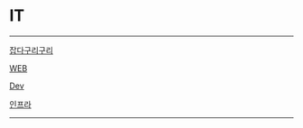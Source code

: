 # IT

---

[잡다구리구리](IT%200abaa5df16ec4b459d1cfc802965360f/%E1%84%8C%E1%85%A1%E1%86%B8%E1%84%83%E1%85%A1%E1%84%80%E1%85%AE%E1%84%85%E1%85%B5%E1%84%80%E1%85%AE%E1%84%85%E1%85%B5%205ad73d6b03ba495d91e8ec5515e091b1.csv)

[WEB](IT%200abaa5df16ec4b459d1cfc802965360f/WEB%20f71f0bcba0984ec790b12c78aa3f9d89.md)

[Dev](IT%200abaa5df16ec4b459d1cfc802965360f/Dev%20322fb4cf21cf464fa0f3d1b80886337a.md)

[인프라](IT%200abaa5df16ec4b459d1cfc802965360f/%E1%84%8B%E1%85%B5%E1%86%AB%E1%84%91%E1%85%B3%E1%84%85%E1%85%A1%20368b87947bef43ab8a97031290978d56.md)

---